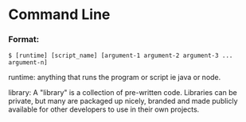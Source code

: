 # Command Line

### Format: 
```
$ [runtime] [script_name] [argument-1 argument-2 argument-3 ... argument-n]
```

runtime: anything that runs the program or script ie java or node.

library: A "library" is a collection of pre-written code. Libraries can be private, but many are packaged up nicely, branded and made publicly available for other developers to use in their own projects.



